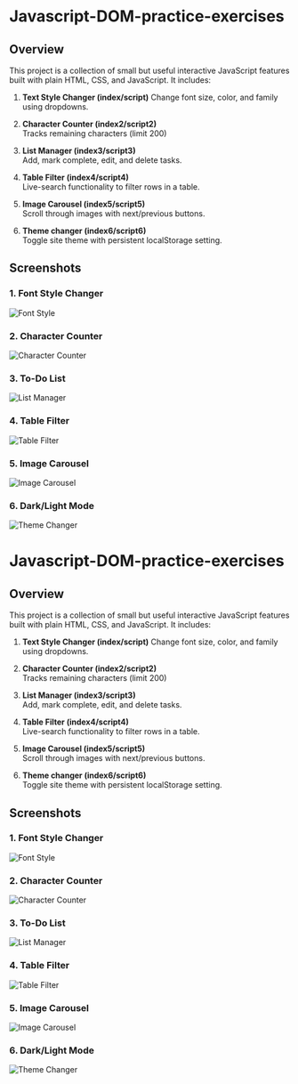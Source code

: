# Javascript-DOM-practice-exercises
## Overview
This project is a collection of small but useful interactive JavaScript features built with plain HTML, CSS, and JavaScript. It includes:

1. **Text Style Changer (index/script)** 
   Change font size, color, and family using dropdowns.

2. **Character Counter (index2/script2)**  
   Tracks remaining characters (limit 200)

3. **List Manager (index3/script3)**  
   Add, mark complete, edit, and delete tasks.

4. **Table Filter (index4/script4)**  
   Live-search functionality to filter rows in a table.

5. **Image Carousel (index5/script5)**  
   Scroll through images with next/previous buttons.

6. **Theme changer (index6/script6)**  
   Toggle site theme with persistent localStorage setting.

## Screenshots 

### 1. Font Style Changer
![Font Style](screenshots/font-style.png)

### 2. Character Counter
![Character Counter](screenshots/char-counter.png)

### 3. To-Do List
![List Manager](screenshots/list-manager.png)

### 4. Table Filter
![Table Filter](screenshots/table-filter.png)

### 5. Image Carousel
![Image Carousel](screenshots/carousel.png)

### 6. Dark/Light Mode
![Theme Changer](screenshots/theme-changer.png)

# Javascript-DOM-practice-exercises
## Overview
This project is a collection of small but useful interactive JavaScript features built with plain HTML, CSS, and JavaScript. It includes:

1. **Text Style Changer (index/script)** 
   Change font size, color, and family using dropdowns.

2. **Character Counter (index2/script2)**  
   Tracks remaining characters (limit 200)

3. **List Manager (index3/script3)**  
   Add, mark complete, edit, and delete tasks.

4. **Table Filter (index4/script4)**  
   Live-search functionality to filter rows in a table.

5. **Image Carousel (index5/script5)**  
   Scroll through images with next/previous buttons.

6. **Theme changer (index6/script6)**  
   Toggle site theme with persistent localStorage setting.

## Screenshots 

### 1. Font Style Changer
![Font Style](screenshots/font-style.png)

### 2. Character Counter
![Character Counter](screenshots/char-counter.png)

### 3. To-Do List
![List Manager](screenshots/list-manager.png)

### 4. Table Filter
![Table Filter](screenshots/table-filter.png)

### 5. Image Carousel
![Image Carousel](screenshots/carousel.png)

### 6. Dark/Light Mode
![Theme Changer](screenshots/theme-changer.png)

